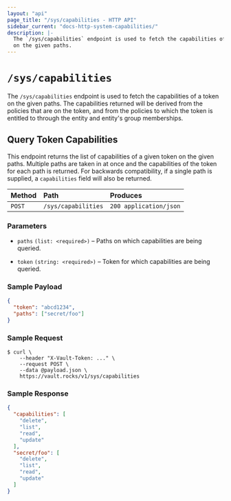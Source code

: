```yaml
---
layout: "api"
page_title: "/sys/capabilities - HTTP API"
sidebar_current: "docs-http-system-capabilities/"
description: |-
  The `/sys/capabilities` endpoint is used to fetch the capabilities of a token
  on the given paths.
---
```


# `/sys/capabilities`

The `/sys/capabilities` endpoint is used to fetch the capabilities of a token
on the given paths. The capabilities returned will be derived from the policies
that are on the token, and from the policies to which the token is entitled to
through the entity and entity's group memberships.

## Query Token Capabilities

This endpoint returns the list of capabilities of a given token on the given
paths. Multiple paths are taken in at once and the capabilities of the token
for each path is returned. For backwards compatibility, if a single path is
supplied, a `capabilities` field will also be returned.

| Method   | Path                 | Produces               |
| :------- | :------------------- | :--------------------- |
| `POST`   | `/sys/capabilities`  | `200 application/json` |

### Parameters

- `paths` `(list: <required>)` – Paths on which capabilities are being queried.

- `token` `(string: <required>)` – Token for which capabilities are being
  queried.

### Sample Payload

```json
{
  "token": "abcd1234",
  "paths": ["secret/foo"]
}
```

### Sample Request

```
$ curl \
    --header "X-Vault-Token: ..." \
    --request POST \
    --data @payload.json \
    https://vault.rocks/v1/sys/capabilities
```

### Sample Response

```json
{
  "capabilities": [
    "delete",
    "list",
    "read",
    "update"
  ],
  "secret/foo": [
    "delete",
    "list",
    "read",
    "update"
  ]
}
```
